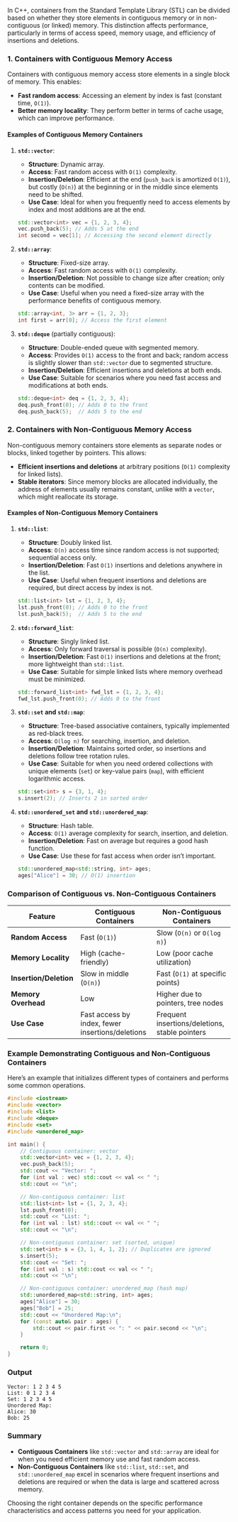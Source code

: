 In C++, containers from the Standard Template Library (STL) can be divided based on whether they store elements in contiguous memory or in non-contiguous (or linked) memory. This distinction affects performance, particularly in terms of access speed, memory usage, and efficiency of insertions and deletions.

### **1. Containers with Contiguous Memory Access**

Containers with contiguous memory access store elements in a single block of memory. This enables:
- **Fast random access**: Accessing an element by index is fast (constant time, `O(1)`).
- **Better memory locality**: They perform better in terms of cache usage, which can improve performance.

#### **Examples of Contiguous Memory Containers**

1. **`std::vector`**:
   - **Structure**: Dynamic array.
   - **Access**: Fast random access with `O(1)` complexity.
   - **Insertion/Deletion**: Efficient at the end (`push_back` is amortized `O(1)`), but costly (`O(n)`) at the beginning or in the middle since elements need to be shifted.
   - **Use Case**: Ideal for when you frequently need to access elements by index and most additions are at the end.
   
   ```cpp
   std::vector<int> vec = {1, 2, 3, 4};
   vec.push_back(5); // Adds 5 at the end
   int second = vec[1]; // Accessing the second element directly
   ```

2. **`std::array`**:
   - **Structure**: Fixed-size array.
   - **Access**: Fast random access with `O(1)` complexity.
   - **Insertion/Deletion**: Not possible to change size after creation; only contents can be modified.
   - **Use Case**: Useful when you need a fixed-size array with the performance benefits of contiguous memory.

   ```cpp
   std::array<int, 3> arr = {1, 2, 3};
   int first = arr[0]; // Access the first element
   ```

3. **`std::deque`** (partially contiguous):
   - **Structure**: Double-ended queue with segmented memory.
   - **Access**: Provides `O(1)` access to the front and back; random access is slightly slower than `std::vector` due to segmented structure.
   - **Insertion/Deletion**: Efficient insertions and deletions at both ends.
   - **Use Case**: Suitable for scenarios where you need fast access and modifications at both ends.

   ```cpp
   std::deque<int> deq = {1, 2, 3, 4};
   deq.push_front(0); // Adds 0 to the front
   deq.push_back(5);  // Adds 5 to the end
   ```

### **2. Containers with Non-Contiguous Memory Access**

Non-contiguous memory containers store elements as separate nodes or blocks, linked together by pointers. This allows:
- **Efficient insertions and deletions** at arbitrary positions (`O(1)` complexity for linked lists).
- **Stable iterators**: Since memory blocks are allocated individually, the address of elements usually remains constant, unlike with a `vector`, which might reallocate its storage.

#### **Examples of Non-Contiguous Memory Containers**

1. **`std::list`**:
   - **Structure**: Doubly linked list.
   - **Access**: `O(n)` access time since random access is not supported; sequential access only.
   - **Insertion/Deletion**: Fast `O(1)` insertions and deletions anywhere in the list.
   - **Use Case**: Useful when frequent insertions and deletions are required, but direct access by index is not.

   ```cpp
   std::list<int> lst = {1, 2, 3, 4};
   lst.push_front(0); // Adds 0 to the front
   lst.push_back(5);  // Adds 5 to the end
   ```

2. **`std::forward_list`**:
   - **Structure**: Singly linked list.
   - **Access**: Only forward traversal is possible (`O(n)` complexity).
   - **Insertion/Deletion**: Fast `O(1)` insertions and deletions at the front; more lightweight than `std::list`.
   - **Use Case**: Suitable for simple linked lists where memory overhead must be minimized.

   ```cpp
   std::forward_list<int> fwd_lst = {1, 2, 3, 4};
   fwd_lst.push_front(0); // Adds 0 to the front
   ```

3. **`std::set` and `std::map`**:
   - **Structure**: Tree-based associative containers, typically implemented as red-black trees.
   - **Access**: `O(log n)` for searching, insertion, and deletion.
   - **Insertion/Deletion**: Maintains sorted order, so insertions and deletions follow tree rotation rules.
   - **Use Case**: Suitable for when you need ordered collections with unique elements (`set`) or key-value pairs (`map`), with efficient logarithmic access.

   ```cpp
   std::set<int> s = {3, 1, 4};
   s.insert(2); // Inserts 2 in sorted order
   ```

4. **`std::unordered_set` and `std::unordered_map`**:
   - **Structure**: Hash table.
   - **Access**: `O(1)` average complexity for search, insertion, and deletion.
   - **Insertion/Deletion**: Fast on average but requires a good hash function.
   - **Use Case**: Use these for fast access when order isn’t important.

   ```cpp
   std::unordered_map<std::string, int> ages;
   ages["Alice"] = 30; // O(1) insertion
   ```

### **Comparison of Contiguous vs. Non-Contiguous Containers**

| Feature               | Contiguous Containers        | Non-Contiguous Containers        |
|-----------------------|-----------------------------|----------------------------------|
| **Random Access**     | Fast (`O(1)`)               | Slow (`O(n)` or `O(log n)`)     |
| **Memory Locality**   | High (cache-friendly)       | Low (poor cache utilization)     |
| **Insertion/Deletion**| Slow in middle (`O(n)`)     | Fast (`O(1)` at specific points) |
| **Memory Overhead**   | Low                         | Higher due to pointers, tree nodes |
| **Use Case**          | Fast access by index, fewer insertions/deletions | Frequent insertions/deletions, stable pointers |

### **Example Demonstrating Contiguous and Non-Contiguous Containers**

Here’s an example that initializes different types of containers and performs some common operations.

```cpp
#include <iostream>
#include <vector>
#include <list>
#include <deque>
#include <set>
#include <unordered_map>

int main() {
    // Contiguous container: vector
    std::vector<int> vec = {1, 2, 3, 4};
    vec.push_back(5);
    std::cout << "Vector: ";
    for (int val : vec) std::cout << val << " ";
    std::cout << "\n";

    // Non-contiguous container: list
    std::list<int> lst = {1, 2, 3, 4};
    lst.push_front(0);
    std::cout << "List: ";
    for (int val : lst) std::cout << val << " ";
    std::cout << "\n";

    // Non-contiguous container: set (sorted, unique)
    std::set<int> s = {3, 1, 4, 1, 2}; // Duplicates are ignored
    s.insert(5);
    std::cout << "Set: ";
    for (int val : s) std::cout << val << " ";
    std::cout << "\n";

    // Non-contiguous container: unordered_map (hash map)
    std::unordered_map<std::string, int> ages;
    ages["Alice"] = 30;
    ages["Bob"] = 25;
    std::cout << "Unordered Map:\n";
    for (const auto& pair : ages) {
        std::cout << pair.first << ": " << pair.second << "\n";
    }

    return 0;
}
```

### **Output**
```
Vector: 1 2 3 4 5 
List: 0 1 2 3 4 
Set: 1 2 3 4 5 
Unordered Map:
Alice: 30
Bob: 25
```

### **Summary**

- **Contiguous Containers** like `std::vector` and `std::array` are ideal for when you need efficient memory use and fast random access.
- **Non-Contiguous Containers** like `std::list`, `std::set`, and `std::unordered_map` excel in scenarios where frequent insertions and deletions are required or when the data is large and scattered across memory. 

Choosing the right container depends on the specific performance characteristics and access patterns you need for your application.